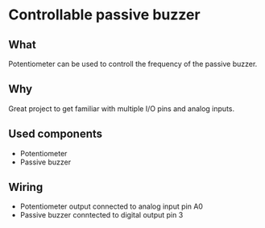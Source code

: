 # Controllable passive buzzer

## What
Potentiometer can be used to controll the frequency of the passive buzzer.

## Why
Great project to get familiar with multiple I/O pins and analog inputs.

## Used components
- Potentiometer
- Passive buzzer

## Wiring
- Potentiometer output connected to analog input pin A0
- Passive buzzer conntected to digital output pin 3
